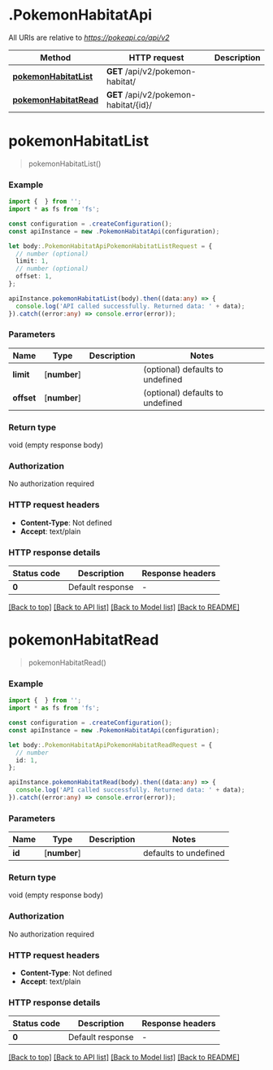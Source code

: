 # .PokemonHabitatApi

All URIs are relative to *https://pokeapi.co/api/v2*

Method | HTTP request | Description
------------- | ------------- | -------------
[**pokemonHabitatList**](PokemonHabitatApi.md#pokemonHabitatList) | **GET** /api/v2/pokemon-habitat/ | 
[**pokemonHabitatRead**](PokemonHabitatApi.md#pokemonHabitatRead) | **GET** /api/v2/pokemon-habitat/{id}/ | 


# **pokemonHabitatList**
> pokemonHabitatList()


### Example


```typescript
import {  } from '';
import * as fs from 'fs';

const configuration = .createConfiguration();
const apiInstance = new .PokemonHabitatApi(configuration);

let body:.PokemonHabitatApiPokemonHabitatListRequest = {
  // number (optional)
  limit: 1,
  // number (optional)
  offset: 1,
};

apiInstance.pokemonHabitatList(body).then((data:any) => {
  console.log('API called successfully. Returned data: ' + data);
}).catch((error:any) => console.error(error));
```


### Parameters

Name | Type | Description  | Notes
------------- | ------------- | ------------- | -------------
 **limit** | [**number**] |  | (optional) defaults to undefined
 **offset** | [**number**] |  | (optional) defaults to undefined


### Return type

void (empty response body)

### Authorization

No authorization required

### HTTP request headers

 - **Content-Type**: Not defined
 - **Accept**: text/plain


### HTTP response details
| Status code | Description | Response headers |
|-------------|-------------|------------------|
**0** | Default response |  -  |

[[Back to top]](#) [[Back to API list]](README.md#documentation-for-api-endpoints) [[Back to Model list]](README.md#documentation-for-models) [[Back to README]](README.md)

# **pokemonHabitatRead**
> pokemonHabitatRead()


### Example


```typescript
import {  } from '';
import * as fs from 'fs';

const configuration = .createConfiguration();
const apiInstance = new .PokemonHabitatApi(configuration);

let body:.PokemonHabitatApiPokemonHabitatReadRequest = {
  // number
  id: 1,
};

apiInstance.pokemonHabitatRead(body).then((data:any) => {
  console.log('API called successfully. Returned data: ' + data);
}).catch((error:any) => console.error(error));
```


### Parameters

Name | Type | Description  | Notes
------------- | ------------- | ------------- | -------------
 **id** | [**number**] |  | defaults to undefined


### Return type

void (empty response body)

### Authorization

No authorization required

### HTTP request headers

 - **Content-Type**: Not defined
 - **Accept**: text/plain


### HTTP response details
| Status code | Description | Response headers |
|-------------|-------------|------------------|
**0** | Default response |  -  |

[[Back to top]](#) [[Back to API list]](README.md#documentation-for-api-endpoints) [[Back to Model list]](README.md#documentation-for-models) [[Back to README]](README.md)


